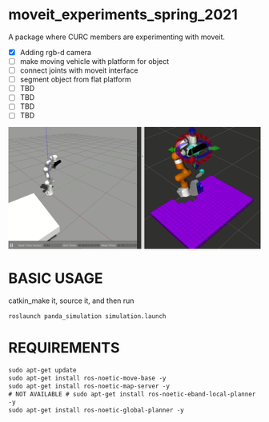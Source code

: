# moveit_experiments_spring_2021
A package where CURC members are experimenting with moveit.

- [x] Adding rgb-d camera
- [ ] make moving vehicle with platform for object
- [ ] connect joints with moveit interface
- [ ] segment object from flat platform
- [ ] TBD
- [ ] TBD
- [ ] TBD
- [ ] TBD

![showing depth perception connected to moveit](media/showing_octomap_from_pc.gif)

# BASIC USAGE
catkin_make it, source it, and then run 
```
roslaunch panda_simulation simulation.launch
```

# REQUIREMENTS
```
sudo apt-get update
sudo apt-get install ros-noetic-move-base -y
sudo apt-get install ros-noetic-map-server -y
# NOT AVAILABLE # sudo apt-get install ros-noetic-eband-local-planner -y
sudo apt-get install ros-noetic-global-planner -y
```
